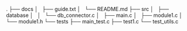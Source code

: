 .
├── docs
│   ├── guide.txt
│   └── README.md
├── src
│   ├── database
│   │   └── db_connector.c
│   ├── main.c
│   ├── module1.c
│   └── module1.h
└── tests
    ├── main_test.c
    ├── test1.c
    └── test_utils.c
